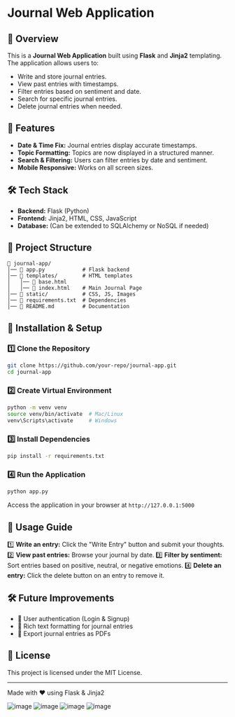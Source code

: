 # Journal Web Application

## 📌 Overview
This is a **Journal Web Application** built using **Flask** and **Jinja2** templating. The application allows users to:
- Write and store journal entries.
- View past entries with timestamps.
- Filter entries based on sentiment and date.
- Search for specific journal entries.
- Delete journal entries when needed.

## 🚀 Features
- **Date & Time Fix:** Journal entries display accurate timestamps.
- **Topic Formatting:** Topics are now displayed in a structured manner.
- **Search & Filtering:** Users can filter entries by date and sentiment.
- **Mobile Responsive:** Works on all screen sizes.

## 🛠️ Tech Stack
- **Backend:** Flask (Python)
- **Frontend:** Jinja2, HTML, CSS, JavaScript
- **Database:** (Can be extended to SQLAlchemy or NoSQL if needed)

## 📂 Project Structure
```
📁 journal-app/
│── 📄 app.py            # Flask backend
│── 📁 templates/        # HTML templates
│   │── 📄 base.html
│   │── 📄 index.html    # Main Journal Page
│── 📁 static/           # CSS, JS, Images
│── 📄 requirements.txt  # Dependencies
│── 📄 README.md         # Documentation
```

## 🔧 Installation & Setup
### 1️⃣ Clone the Repository
```sh
git clone https://github.com/your-repo/journal-app.git
cd journal-app
```
### 2️⃣ Create Virtual Environment
```sh
python -m venv venv
source venv/bin/activate  # Mac/Linux
venv\Scripts\activate     # Windows
```
### 3️⃣ Install Dependencies
```sh
pip install -r requirements.txt
```
### 4️⃣ Run the Application
```sh
python app.py
```
Access the application in your browser at `http://127.0.0.1:5000`

## 📜 Usage Guide
1️⃣ **Write an entry:** Click the "Write Entry" button and submit your thoughts.
2️⃣ **View past entries:** Browse your journal by date.
3️⃣ **Filter by sentiment:** Sort entries based on positive, neutral, or negative emotions.
4️⃣ **Delete an entry:** Click the delete button on an entry to remove it.

## 🛠️ Future Improvements
- 🔹 User authentication (Login & Signup)
- 🔹 Rich text formatting for journal entries
- 🔹 Export journal entries as PDFs

## 📄 License
This project is licensed under the MIT License.

---
Made with ❤️ using Flask & Jinja2

![image](https://github.com/user-attachments/assets/db63f888-c6a4-4762-9190-1bdd25eaabd7)
![image](https://github.com/user-attachments/assets/bc0aaece-fb12-41f8-a345-3ab9fc16b021)
![image](https://github.com/user-attachments/assets/8dce6938-6cd6-4632-a839-a4551f464dae)
![image](https://github.com/user-attachments/assets/c6af93a8-62ce-4802-94dd-f3035824a4fa)

